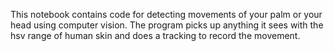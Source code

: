 This notebook contains code for detecting movements of your palm or your head using computer vision. The program picks up anything it sees with the hsv range of human skin and does a tracking to record the movement. 
